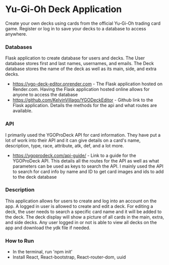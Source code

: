 # Yu-Gi-Oh Deck Application
Create your own decks using cards from the official Yu-Gi-Oh trading card game. Register or log in to save your decks to a database to access anywhere.

### Databases
Flask application to create database for users and decks. The User database stores first and last names, usernames, and emails. The Deck database stores the name of the deck as well as its main, side, and extra decks.
* https://ygo-deck-editor.onrender.com - The Flask application hosted on Render.com. Having the Flask application hosted online allows for anyone to access the database
* https://github.com/KelvinVillago/YGODeckEditor - Github link to the Flask application. Details the methods for the api and what routes are available.

### API
I primarily used the YGOProDeck API for card information. They have put a lot of work into their API and it can give details on a card's name, description, type, race, attribute, atk, def, and a lot more. 
* https://ygoprodeck.com/api-guide/ - Link to a guide for the YGOProDeck API. This details all the routes for the API as well as what parameters can be used as keys to search the API. I mainly used the API to search for card info by name and ID to get card images and ids to add to the deck database

### Description
This application allows for users to create and log into an account on the app. A logged in user is allowed to create and edit a deck. For editing a deck, the user needs to search a specific card name and it will be added to the deck. The deck display will show a picture of all cards in the main, extra, and side decks. Any user logged in or not is able to view all decks on the app and download the ydk file if needed.

### How to Run
* In the terminal, run 'npm init'
* Install React, React-bootstrap, React-router-dom, uuid

